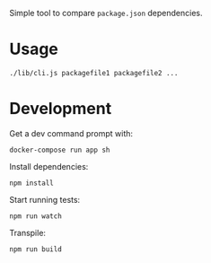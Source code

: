 Simple tool to compare `package.json` dependencies.

Usage
=====

    ./lib/cli.js packagefile1 packagefile2 ...

Development
===========

Get a dev command prompt with:

    docker-compose run app sh

Install dependencies:

    npm install

Start running tests:

    npm run watch

Transpile:

    npm run build
